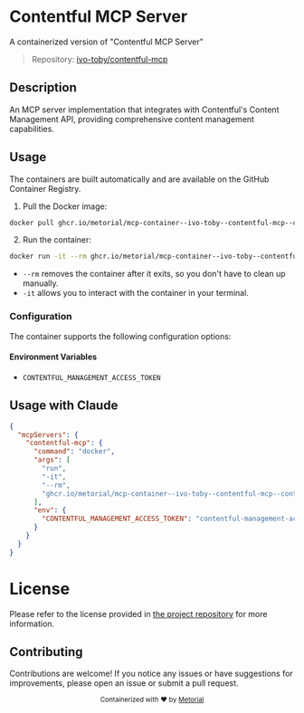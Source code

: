 
# Contentful MCP Server

A containerized version of "Contentful MCP Server"

> Repository: [ivo-toby/contentful-mcp](https://github.com/ivo-toby/contentful-mcp)

## Description

An MCP server implementation that integrates with Contentful's Content Management API, providing comprehensive content management capabilities.


## Usage

The containers are built automatically and are available on the GitHub Container Registry.

1. Pull the Docker image:

```bash
docker pull ghcr.io/metorial/mcp-container--ivo-toby--contentful-mcp--contentful-mcp
```

2. Run the container:

```bash
docker run -it --rm ghcr.io/metorial/mcp-container--ivo-toby--contentful-mcp--contentful-mcp 
```

- `--rm` removes the container after it exits, so you don't have to clean up manually.
- `-it` allows you to interact with the container in your terminal.


### Configuration

The container supports the following configuration options:




#### Environment Variables

- `CONTENTFUL_MANAGEMENT_ACCESS_TOKEN`




## Usage with Claude

```json
{
  "mcpServers": {
    "contentful-mcp": {
      "command": "docker",
      "args": [
        "run",
        "-it",
        "--rm",
        "ghcr.io/metorial/mcp-container--ivo-toby--contentful-mcp--contentful-mcp"
      ],
      "env": {
        "CONTENTFUL_MANAGEMENT_ACCESS_TOKEN": "contentful-management-access-token"
      }
    }
  }
}
```

# License

Please refer to the license provided in [the project repository](https://github.com/ivo-toby/contentful-mcp) for more information.

## Contributing

Contributions are welcome! If you notice any issues or have suggestions for improvements, please open an issue or submit a pull request.

<div align="center">
  <sub>Containerized with ❤️ by <a href="https://metorial.com">Metorial</a></sub>
</div>
  